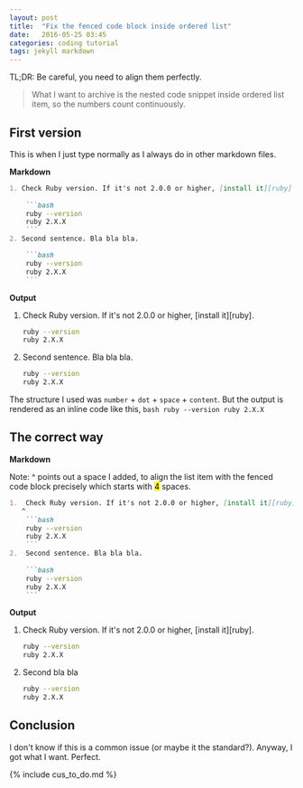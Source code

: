 ```yaml
---
layout: post
title:  "Fix the fenced code block inside ordered list"
date:   2016-05-25 03:45 
categories: coding tutorial
tags: jekyll markdown
---
```


<p class="pullquote">
TL;DR: Be careful, you need to align them perfectly.
</p>

> What I want to archive is the nested code snippet inside ordered list item, so the numbers count continuously.

First version
---

This is when I just type normally as I always do in other markdown files. 

**Markdown**

```md
1. Check Ruby version. If it's not 2.0.0 or higher, [install it][ruby].
    
    ```bash
    ruby --version
    ruby 2.X.X
    ```
2. Second sentence. Bla bla bla.

    ```bash
    ruby --version
    ruby 2.X.X
    ```
```

**Output**

1. Check Ruby version. If it's not 2.0.0 or higher, [install it][ruby].
    
    ```bash
    ruby --version
    ruby 2.X.X
    ```
2. Second sentence. Bla bla bla.

    ```bash
    ruby --version
    ruby 2.X.X
    ```

The structure I used was `number` + `dot` + `space` + `content`. But the output is rendered as an inline code like this, `bash ruby --version ruby 2.X.X`

The correct way
---

**Markdown**

<p class="pullquote" markdown="1">
Note: ^ points out a space I added, to align the list item with the fenced code block precisely which starts with <mark>4</mark> spaces.
</p>

```md
1.  Check Ruby version. If it's not 2.0.0 or higher, [install it][ruby].
   ^    
    ```bash
    ruby --version
    ruby 2.X.X
    ```
2.  Second sentence. Bla bla bla.
    
    ```bash
    ruby --version
    ruby 2.X.X
    ```
```

**Output**

1.  Check Ruby version. If it's not 2.0.0 or higher, [install it][ruby].
    
    ```bash
    ruby --version
    ruby 2.X.X
    ```
2.  Second bla bla

    ```bash
    ruby --version
    ruby 2.X.X
    ```

Conclusion
---
I don't know if this is a common issue (or maybe it the standard?). Anyway, I got what I want. Perfect.

{% include cus_to_do.md %}
